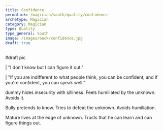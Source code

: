 ```yaml
---
title: Confidence
permalink: /magician/south/quality/confidence
archetype: Magician
category: Magician
type: Quality
type_general: South
image: /images/back/confidence.jpg
draft: true
---
```

#draft pic  
  
| "I don’t know but I can figure it out."  
  
| "If you are indifferent to what people think, you can be confident, and if you're confident, you can speak well."  
  
dummy hides insecurity with silliness. Feels humiliated by the unknown. Avoids it.   
  
Bully pretends to know. Tries to defeat the unknown. Avoids humiliation.   
  
Mature lives at the edge of unknown. Trusts that he can learn and can figure things out. 
